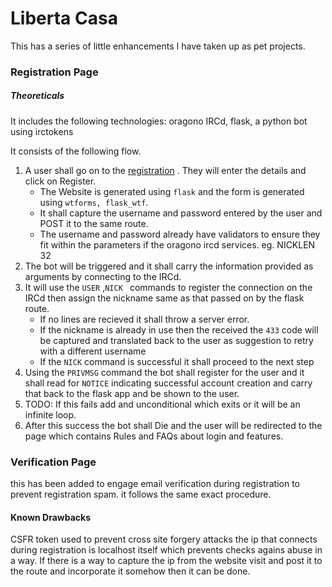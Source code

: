 # Liberta Casa

This has a series of little enhancements I have taken up as pet projects.

### Registration Page

##### Theoreticals

It includes the following technologies: oragono IRCd, flask, a python bot using irctokens

It consists of the following flow.

1. A user shall go on to the [registration](https://liberta.casa/register.html) . They will enter the details and click on Register.
   * The Website is generated using `flask` and the form is generated using `wtforms, flask_wtf`. 
   * It shall capture the username and password entered by the user and POST it to the same route.
   * The username and password already have validators to ensure they fit within the parameters if the oragono ircd services. eg. NICKLEN 32
2. The bot will be triggered and it shall carry the information provided as arguments by connecting to the IRCd.
3. It will use the `USER` ,`NICK ` commands to register the connection on the IRCd then assign the nickname same as that passed on by the flask route. 
   * If no lines are recieved it shall throw a server error.
   * If the nickname is already in use then the received the `433` code will be captured and translated back to the user as suggestion to retry with a different username 
   * If the `NICK` command is successful it shall proceed to the next step
4. Using the `PRIVMSG` command the bot shall register for the user and it shall read for `NOTICE` indicating successful account creation and carry that back to the flask app and be shown to the user.
5. TODO: If this fails add and unconditional which exits or it will be an infinite loop.
6. After this success the bot shall Die  and the user will be redirected to the page which contains Rules and FAQs about login and features.

### Verification Page

this has been added to engage email verification during registration to prevent registration spam.
it follows the same exact procedure.


#### Known Drawbacks

CSFR token used to prevent cross site forgery attacks
the ip that connects during registration is localhost itself which prevents checks agains abuse in a way. If there is a way to capture the ip from the website visit and post it to the route and incorporate it somehow then it can be done.
